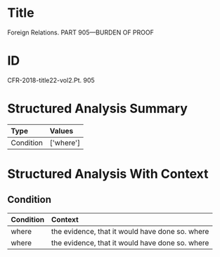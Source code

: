 # Title

 Foreign Relations. PART 905—BURDEN OF PROOF


# ID

 CFR-2018-title22-vol2.Pt. 905


# Structured Analysis Summary

| Type      | Values    |
|:----------|:----------|
| Condition | ['where'] |


# Structured Analysis With Context

 


## Condition

| Condition   | Context                                         |
|:------------|:------------------------------------------------|
| where       | the evidence, that it would have done so. where |
| where       | the evidence, that it would have done so. where |



